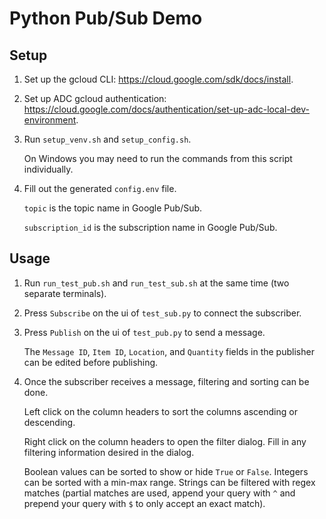 # Python Pub/Sub Demo

## Setup

1. Set up the gcloud CLI: https://cloud.google.com/sdk/docs/install.

2. Set up ADC gcloud authentication: https://cloud.google.com/docs/authentication/set-up-adc-local-dev-environment.

3. Run `setup_venv.sh` and `setup_config.sh`.

    On Windows you may need to run the commands from this script individually.

4. Fill out the generated `config.env` file.

    `topic` is the topic name in Google Pub/Sub.

    `subscription_id` is the subscription name in Google Pub/Sub.

## Usage

1. Run `run_test_pub.sh` and `run_test_sub.sh` at the same time (two separate terminals).

2. Press `Subscribe` on the ui of `test_sub.py` to connect the subscriber.

3. Press `Publish` on the ui of `test_pub.py` to send a message.

    The `Message ID`, `Item ID`, `Location`, and `Quantity` fields in the publisher can be edited before publishing.

4. Once the subscriber receives a message, filtering and sorting can be done.

    Left click on the column headers to sort the columns ascending or descending.

    Right click on the column headers to open the filter dialog. Fill in any filtering information desired in the dialog.

    Boolean values can be sorted to show or hide `True` or `False`. Integers can be sorted with a min-max range. Strings can be filtered with regex matches (partial matches are used, append your query with `^` and prepend your query with `$` to only accept an exact match).
